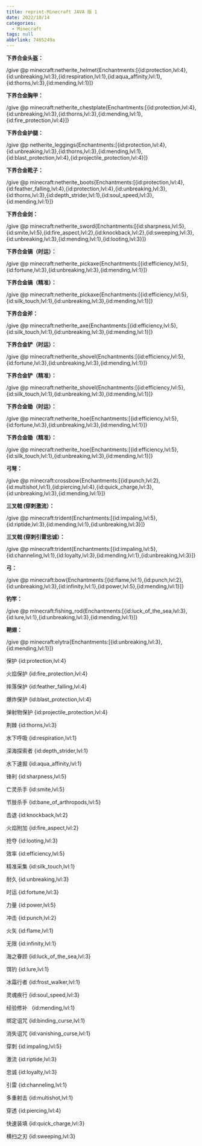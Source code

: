 ```yaml
---
title: reprint-Minecraft JAVA 版 1
date: 2022/10/14
categories:
  - Minecraft
tags: null
abbrlink: 7465249a
---
```




**下界合金头盔：**

/give @p minecraft:netherite_helmet{Enchantments:[{id:protection,lvl:4},{id:unbreaking,lvl:3},{id:respiration,lvl:1},{id:aqua_affinity,lvl:1},{id:thorns,lvl:3},{id:mending,lvl:1}]}

**下界合金胸甲：**  

/give @p minecraft:netherite_chestplate{Enchantments:[{id:protection,lvl:4},{id:unbreaking,lvl:3},{id:thorns,lvl:3},{id:mending,lvl:1},{id:fire_protection,lvl:4}]}

**下界合金护腿：**

/give @p netherite_leggings{Enchantments:[{id:protection,lvl:4},{id:unbreaking,lvl:3},{id:thorns,lvl:3},{id:mending,lvl:1},{id:blast_protection,lvl:4},{id:projectile_protection,lvl:4}]}

**下界合金靴子：**

/give @p minecraft:netherite_boots{Enchantments:[{id:protection,lvl:4},{id:feather_falling,lvl:4},{id:protection,lvl:4},{id:unbreaking,lvl:3},{id:thorns,lvl:3},{id:depth_strider,lvl:1},{id:soul_speed,lvl:3},{id:mending,lvl:1}]}

**下界合金剑：**

/give @p minecraft:netherite_sword{Enchantments:[{id:sharpness,lvl:5},{id:smite,lvl:5},{id:fire_aspect,lvl:2},{id:knockback,lvl:2},{id:sweeping,lvl:3},{id:unbreaking,lvl:3},{id:mending,lvl:1},{id:looting,lvl:3}]}

**下界合金镐（时运）：**

/give @p minecraft:netherite_pickaxe{Enchantments:[{id:efficiency,lvl:5},{id:fortune,lvl:3},{id:unbreaking,lvl:3},{id:mending,lvl:1}]}

**下界合金镐（精准）：**

/give @p minecraft:netherite_pickaxe{Enchantments:[{id:efficiency,lvl:5},{id:silk_touch,lvl:1},{id:unbreaking,lvl:3},{id:mending,lvl:1}]}

**下界合金斧：**

/give @p minecraft:netherite_axe{Enchantments:[{id:efficiency,lvl:5},{id:silk_touch,lvl:1},{id:unbreaking,lvl:3},{id:mending,lvl:1}]}

**下界合金铲（时运）：**

/give @p minecraft:netherite_shovel{Enchantments:[{id:efficiency,lvl:5},{id:fortune,lvl:3},{id:unbreaking,lvl:3},{id:mending,lvl:1}]}

**下界合金铲（精准）：**

/give @p minecraft:netherite_shovel{Enchantments:[{id:efficiency,lvl:5},{id:silk_touch,lvl:1},{id:unbreaking,lvl:3},{id:mending,lvl:1}]}

**下界合金锄（时运）：**

/give @p minecraft:netherite_hoe{Enchantments:[{id:efficiency,lvl:5},{id:fortune,lvl:3},{id:unbreaking,lvl:3},{id:mending,lvl:1}]}

**下界合金锄（精准）：**

/give @p minecraft:netherite_hoe{Enchantments:[{id:efficiency,lvl:5},{id:silk_touch,lvl:1},{id:unbreaking,lvl:3},{id:mending,lvl:1}]}

**弓弩：**

/give @p minecraft:crossbow{Enchantments:[{id:punch,lvl:2},{id:multishot,lvl:1},{id:piercing,lvl:4},{id:quick_charge,lvl:3},{id:unbreaking,lvl:3},{id:mending,lvl:1}]}

**三叉戟 (穿刺激流）：**

/give @p minecraft:trident{Enchantments:[{id:impaling,lvl:5},{id:riptide,lvl:3},{id:mending,lvl:1},{id:unbreaking,lvl:3}]}

**三叉戟 (穿刺引雷忠诚）：**

/give @p minecraft:trident{Enchantments:[{id:impaling,lvl:5},{id:channeling,lvl:1},{id:loyalty,lvl:3},{id:mending,lvl:1},{id:unbreaking,lvl:3}]}

**弓：**

/give @p minecraft:bow{Enchantments:[{id:flame,lvl:1},{id:punch,lvl:2},{id:unbreaking,lvl:3},{id:infinity,lvl:1},{id:power,lvl:5},{id:mending,lvl:1}]}

**钓竿：**

/give @p minecraft:fishing_rod{Enchantments:[{id:luck_of_the_sea,lvl:3},{id:lure,lvl:1},{id:unbreaking,lvl:3},{id:mending,lvl:1}]}

**鞘翅：**

/give @p minecraft:elytra{Enchantments:[{id:unbreaking,lvl:3},{id:mending,lvl:1}]}

保护 {id:protection,lvl:4}

火焰保护 {id:fire_protection,lvl:4}

摔落保护 {id:feather_falling,lvl:4}

爆炸保护 {id:blast_protection,lvl:4}

弹射物保护 {id:projectile_protection,lvl:4}

荆棘 {id:thorns,lvl:3}

水下呼吸 {id:respiration,lvl:1}

深海探索者 {id:depth_strider,lvl:1}

水下速掘 {id:aqua_affinity,lvl:1}

锋利 {id:sharpness,lvl:5}

亡灵杀手 {id:smite,lvl:5}

节肢杀手 {id:bane_of_arthropods,lvl:5}

击退 {id:knockback,lvl:2}

火焰附加 {id:fire_aspect,lvl:2}

抢夺 {id:looting,lvl:3}

效率 {id:efficiency,lvl:5}

精准采集 {id:silk_touch,lvl:1}

耐久 {id:unbreaking,lvl:3}

时运 {id:fortune,lvl:3}

力量 {id:power,lvl:5}

冲击 {id:punch,lvl:2}

火矢 {id:flame,lvl:1}

无限 {id:infinity,lvl:1}

海之眷顾 {id:luck_of_the_sea,lvl:3}

饵钓 {id:lure,lvl:1}

冰霜行者 {id:frost_walker,lvl:1}

灵魂疾行 {id:soul_speed,lvl:3}

经验修补   {id:mending,lvl:1}

绑定诅咒 {id:binding_curse,lvl:1}

消失诅咒 {id:vanishing_curse,lvl:1}

穿刺 {id:impaling,lvl:5}

激流 {id:riptide,lvl:3}

忠诚 {id:loyalty,lvl:3}

引雷 {id:channeling,lvl:1}

多重射击 {id:multishot,lvl:1}

穿透 {id:piercing,lvl:4}

快速装填 {id:quick_charge,lvl:3}

横扫之刃 {id:sweeping,lvl:3}
